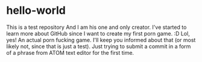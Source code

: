 # hello-world
This is a test repository
And I am his one and only creator. I've started to learn more about GitHub since I want to create my first porn game. :D
Lol, yes! An actual porn fucking game. I'll keep you informed about that (or most likely not, since that is just a test).
Just trying to submit a commit in a form of a phrase from ATOM text editor for the first time.
